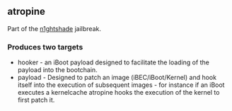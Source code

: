 ## atropine 

Part of the [n1ghtshade](https://github.com/synackuk/n1ghtshade) jailbreak.

### Produces two targets

* hooker - an iBoot payload designed to facilitate the loading of the payload into the bootchain.
* payload - Designed to patch an image (iBEC/iBoot/Kernel) and hook itself into the execution of subsequent images - for instance if an iBoot executes a kernelcache atropine hooks the execution of the kernel to first patch it.